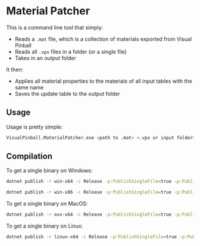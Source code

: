 # Material Patcher

This is a command line tool that simply:

- Reads a `.mat` file, which is a collection of materials exported from Visual Pinball
- Reads all `.vpx` files in a folder (or a single file)
- Takes in an output folder

It then:

- Applies all material properties to the materials of all input tables with the same name
- Saves the update table to the output folder

## Usage

Usage is pretty simple:

```bash
VisualPinball.MaterialPatcher.exe <path to .mat> <.vpx or input folder> <output folder>
```

## Compilation

To get a single binary on Windows:

```bash
dotnet publish -r win-x64 -c Release -p:PublishSingleFile=true -p:PublishTrimmed=true
```

```bash
dotnet publish -r win-x86 -c Release -p:PublishSingleFile=true -p:PublishTrimmed=true
```

To get a single binary on MacOS:

```bash
dotnet publish -r osx-x64 -c Release -p:PublishSingleFile=true -p:PublishTrimmed=true
```

To get a single binary on Linux:

```bash
dotnet publish -r linux-x64 -c Release -p:PublishSingleFile=true -p:PublishTrimmed=true
```
